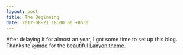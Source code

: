 ```yaml
---
layout: post
title: The Beginning
date: 2017-08-21 18:00:00 +0530
---
```


After delaying it for almost an year, I got some time to set up this blog. Thanks to [@mdo](https://github.com/mdo) for the beautiful [Lanyon theme](https://github.com/poole/lanyon). 

